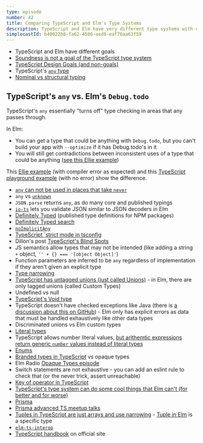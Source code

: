 ```yaml
---
type: episode
number: 42
title: Comparing TypeScript and Elm's Type Systems
description: TypeScript and Elm have very different type systems with different goals. We dive into the different features and the philosophy behind their different designs.
simplecastId: b40022b8-fa62-4586-aed6-eaf76aa63f59
---
```


- TypeScript and Elm have different goals
- [Soundness is not a goal of the TypeScript type system](https://github.com/Microsoft/TypeScript/issues/9825#issuecomment-234115900)
- [TypeScript Design Goals (and non-goals)](https://github.com/Microsoft/TypeScript/wiki/TypeScript-Design-Goals)
- TypeScript's [`any` type](https://www.typescriptlang.org/docs/handbook/2/everyday-types.html#any)
- [Nominal vs structural typing](https://flow.org/en/docs/lang/nominal-structural/)

## TypeScript's `any` vs. Elm's `Debug.todo`

TypeScript's `any` essentially "turns off" type checking in areas that any passes through.

In Elm:

- You can get a type that could be anything with `Debug.todo`, but you can't build your app with `--optimize` if it has Debug.todo's in it
- You will still get contradictions between inconsistent uses of a type that could be anything ([see this Ellie example](https://ellie-app.com/fFzSZnSGPxNa1))

This [Ellie example](https://ellie-app.com/fFzSZnSGPxNa1) (with compiler error as expected) and this [TypeScript playground example](https://www.typescriptlang.org/play?#code/GYVwdgxgLglg9mABMOcAUMoFMC2AuRAQzAE8BKAgNzhgBNEBvAWAChFEwstaBnAZSgAnGGADmGbDjKt2nbjwByIHACMsgibmksAvq1ahIsBBy68BwsZvyIeQkaLKN9ul4ejwkc3ktXrrBGDKaoJOzGyIrDpAA) (with no error) show the difference.

- [`any` can not be used in places that take `never`](https://www.typescriptlang.org/play?#code/GYVwdgxgLglg9mABGApigJgZwHIoG4oBOAFHgIYA2IKAXMvkQJSIDeAsAFCcC+nnokWAkQoAHmQC2ABwopiqAoQBqlanQVEANIjJgAniqq0d+5uw6JL9DDgYkNy1Skacr1rLkXFdBpy468HEA)
- `any` vs [`unknown`](https://www.typescriptlang.org/docs/handbook/release-notes/typescript-3-0.html#new-unknown-top-type)
- `JSON.parse` returns `any`, as do many core and published typings
- [`io-ts`](https://github.com/gcanti/io-ts) lets you validate JSON similar to JSON decoders in Elm
- [Definitely Typed](https://github.com/DefinitelyTyped/DefinitelyTyped) (published type definitions for NPM packages)
- [Definitely Typed search](https://www.typescriptlang.org/dt/search?search=)
- [`noImplicitAny`](https://www.typescriptlang.org/tsconfig#noImplicitAny)
- [TypeScript `strict mode in tsconfig](https://www.typescriptlang.org/tsconfig#strict)
- Dillon's post [TypeScript's Blind Spots](https://incrementalelm.com/typescript-blind-spots/)
- JS semantics allow types that may not be intended (like adding a string `+` object, `'' + {} === '[object Object]'`)
- Function parameters are inferred to be `any` regardless of implementation if they aren't given an explicit type
- [Type narrowing](https://www.typescriptlang.org/play#example/type-widening-and-narrowing)
- [TypeScript has untagged unions (just called Unions)](https://www.typescriptlang.org/docs/handbook/2/everyday-types.html#union-types) - in Elm, there are only tagged unions (called Custom Types)
- Undefined vs null
- [TypeScript's Void type](https://www.typescriptlang.org/docs/handbook/basic-types.html#void)
- TypeScript doesn't have checked exceptions like Java (there is [a discussion about this on GitHub](https://github.com/microsoft/TypeScript/issues/13219)) - Elm only has explicit errors as data that must be handled exhaustively like other data types
- Discriminated unions vs Elm custom types
- [Literal types](https://www.typescriptlang.org/docs/handbook/2/everyday-types.html#literal-types)
- TypeScript allows number literal values, [but arithemtic expressions return generic `number` values instead of literal types](https://www.typescriptlang.org/play?#code/GYVwdgxgLglg9mABAgpgeQE4BUDucAUAbgIYA2IKiAXIgIyIA+iATAJSIDeAsAFC8C+vXqky4CtVsLDpsefGykyx+AMySeI2eMQBqOuqA)
- [Enums](https://www.typescriptlang.org/docs/handbook/enums.html)
- [Branded types in TypeScript](https://basarat.gitbook.io/typescript/main-1/nominaltyping) vs opaque types
- Elm Radio [Opaque Types episode](https://elm-radio.com/episode/intro-to-opaque-types)
- Switch statements are not exhaustive - you can add an eslint rule to check that (or the never trick, assert unreachable)
- [Key of operator in TypeScript](https://www.typescriptlang.org/docs/handbook/2/keyof-types.html)
- [TypeScript's type system can do some cool things that Elm can't (for better and for worse)](https://incrementalelm.com/typescript-types-can-do-some-cool-things-that-elm-cant/)
- [Prisma](https://www.prisma.io/)
- [Prisma advanced TS meetup talks](https://www.youtube.com/c/PrismaData/search?query=typescript)
- [Tuples in TypeScript are just arrays and use narrowing](https://www.typescriptlang.org/docs/handbook/2/objects.html#tuple-types) - [Tuple in Elm](https://package.elm-lang.org/packages/elm/core/latest/Tuple) is a specific type
- [`elm-ts-interop`](https://elm-ts-interop.com/setup)
- [TypeScript handbook](https://www.typescriptlang.org/docs/handbook/intro.html) on official site

